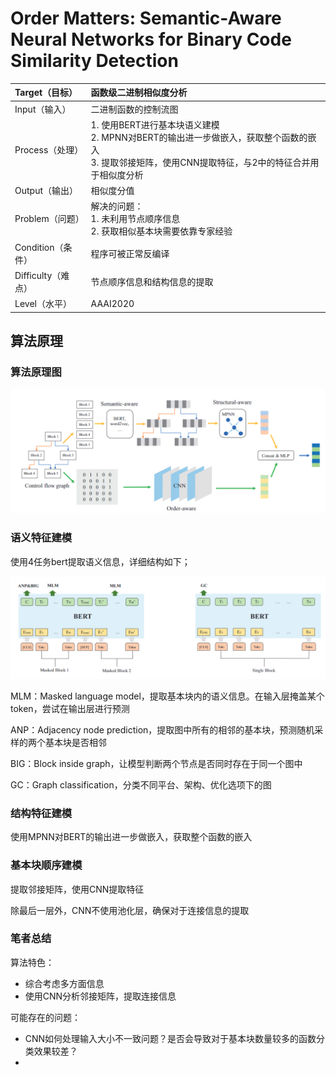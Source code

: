 # Order Matters: Semantic-Aware Neural Networks for Binary Code Similarity Detection

| Target（目标）     | 函数级二进制相似度分析                                       |
| :----------------- | :----------------------------------------------------------- |
| Input（输入）      | 二进制函数的控制流图                                         |
| Process（处理）    | 1. 使用BERT进行基本块语义建模<br />2. MPNN对BERT的输出进一步做嵌入，获取整个函数的嵌入<br />3. 提取邻接矩阵，使用CNN提取特征，与2中的特征合并用于相似度分析 |
| Output（输出）     | 相似度分值                                                   |
| Problem（问题）    | 解决的问题：<br />1. 未利用节点顺序信息<br />2. 获取相似基本块需要依靠专家经验 |
| Condition（条件）  | 程序可被正常反编译                                           |
| Difficulty（难点） | 节点顺序信息和结构信息的提取                                 |
| Level（水平）      | AAAI2020                                                     |

## 算法原理

### 算法原理图

![image-20221116144757272](./image/Order_Matters/image-20221116144757272.png)

### 语义特征建模

使用4任务bert提取语义信息，详细结构如下；

![image-20221116155208628](./image/Order_Matters/image-20221116155208628.png)

MLM：Masked language model，提取基本块内的语义信息。在输入层掩盖某个token，尝试在输出层进行预测

ANP：Adjacency node prediction，提取图中所有的相邻的基本块，预测随机采样的两个基本块是否相邻

BIG：Block inside graph，让模型判断两个节点是否同时存在于同一个图中

GC：Graph classification，分类不同平台、架构、优化选项下的图

### 结构特征建模

使用MPNN对BERT的输出进一步做嵌入，获取整个函数的嵌入

### 基本块顺序建模

提取邻接矩阵，使用CNN提取特征

除最后一层外，CNN不使用池化层，确保对于连接信息的提取

### 笔者总结

算法特色：

- 综合考虑多方面信息
- 使用CNN分析邻接矩阵，提取连接信息

可能存在的问题：

- CNN如何处理输入大小不一致问题？是否会导致对于基本块数量较多的函数分类效果较差？
- 